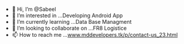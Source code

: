 - 👋 Hi, I’m @Sabeel
- 👀 I’m interested in ...Developing Android App
- 🌱 I’m currently learning ...Data Base Managment
- 💞️ I’m looking to collaborate on ...FR8 Logistice
- 📫 How to reach me ...www.mddevelopers.tk/p/contact-us_23.html

<!---
SabeelMD/SabeelMD is a ✨ special ✨ repository because its `README.md` (this file) appears on your GitHub profile.
You can click the Preview link to take a look at your changes.
--->
